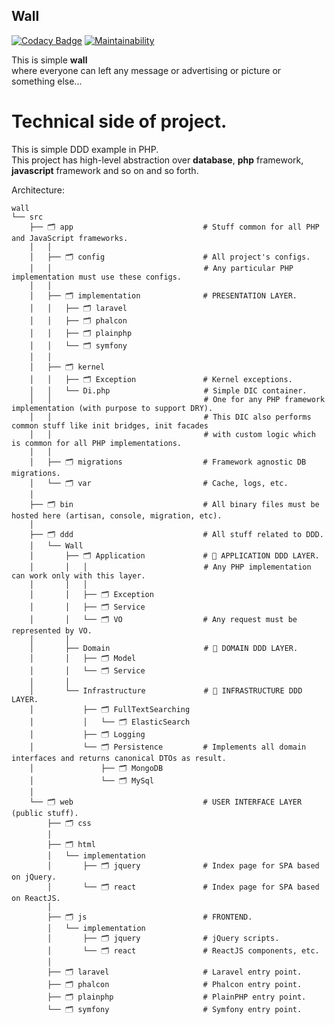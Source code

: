 Wall
-

[![Codacy Badge](https://api.codacy.com/project/badge/Grade/7ef23824b0fb40dab08b975b102005db)](https://app.codacy.com/app/cn007b/wall?utm_source=github.com&utm_medium=referral&utm_content=cn007b/wall&utm_campaign=badger)
[![Maintainability](https://api.codeclimate.com/v1/badges/f4018b786b58e19ce92e/maintainability)](https://codeclimate.com/github/cn007b/wall/maintainability)

This is simple **wall**
<br>where everyone can left any message or advertising or picture or something else...

# Technical side of project.

This is simple DDD example in PHP.
<br>This project has high-level abstraction over **database**,
**php** framework, **javascript** framework and so on and so forth.

Architecture:

````
wall
└── src
    ├── 🗂 app                             # Stuff common for all PHP and JavaScript frameworks.
    │   │
    │   ├── 🗂 config                      # All project's configs.
    │   │                                  # Any particular PHP implementation must use these configs.
    │   │
    │   ├── 🗂 implementation              # PRESENTATION LAYER.
    │   │   ├── 🗂 laravel
    │   │   ├── 🗂 phalcon
    │   │   ├── 🗂 plainphp
    │   │   └── 🗂 symfony
    │   │
    │   ├── 🗂 kernel
    │   │   ├── 🗂 Exception               # Kernel exceptions.
    │   │   └── Di.php                     # Simple DIC container.
    │   │                                  # One for any PHP framework implementation (with purpose to support DRY).
    │   │                                  # This DIC also performs common stuff like init bridges, init facades
    │   │                                  # with custom logic which is common for all PHP implementations.
    │   │
    │   ├── 🗂 migrations                  # Framework agnostic DB migrations.
    │   └── 🗂 var                         # Cache, logs, etc.
    │
    ├── 🗂 bin                             # All binary files must be hosted here (artisan, console, migration, etc).
    │
    ├── 🗂 ddd                             # All stuff related to DDD.
    │   └── Wall
    │       ├── 🗂 Application             # 🔰 APPLICATION DDD LAYER.
    │       │   │                          # Any PHP implementation can work only with this layer.
    │       │   │
    │       │   ├── 🗂 Exception
    │       │   ├── 🗂 Service
    │       │   └── 🗂 VO                  # Any request must be represented by VO.
    │       │
    │       ├── Domain                     # 🔰 DOMAIN DDD LAYER.
    │       │   ├── 🗂 Model
    │       │   └── 🗂 Service
    │       │
    │       └── Infrastructure             # 🔰 INFRASTRUCTURE DDD LAYER.
    │           ├── 🗂 FullTextSearching
    │           │   └── 🗂 ElasticSearch
    │           ├── 🗂 Logging
    │           └── 🗂 Persistence         # Implements all domain interfaces and returns canonical DTOs as result.
    │               ├── 🗂 MongoDB
    │               └── 🗂 MySql
    │
    └── 🗂 web                             # USER INTERFACE LAYER (public stuff).
        ├── 🗂 css
        │
        ├── 🗂 html
        │   └── implementation
        │       ├── 🗂 jquery              # Index page for SPA based on jQuery.
        │       └── 🗂 react               # Index page for SPA based on ReactJS.
        │
        ├── 🗂 js                          # FRONTEND.
        │   └── implementation
        │       ├── 🗂 jquery              # jQuery scripts.
        │       └── 🗂 react               # ReactJS components, etc.
        │
        ├── 🗂 laravel                     # Laravel entry point.
        ├── 🗂 phalcon                     # Phalcon entry point.
        ├── 🗂 plainphp                    # PlainPHP entry point.
        └── 🗂 symfony                     # Symfony entry point.
````
